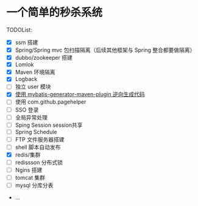# 一个简单的秒杀系统
TODOList:
- [x] ssm 搭建
- [x] Spring/Spring mvc 包扫描隔离（后续其他框架与 Spring 整合都要做隔离）
- [x] dubbo/zookeeper 搭建
- [x] Lomlok 
- [x] Maven 环境隔离
- [x] Logback
- [ ] 独立 user 模块
- [x] [使用 mybatis-generator-maven-plugin 逆向生成代码](https://www.jianshu.com/p/b243f3ec8419)
- [ ] 使用 com.github.pagehelper
- [ ] SSO 登录
- [ ] 全局异常处理
- [ ] Sping Session session共享
- [ ] Spring Schedule
- [ ] FTP 文件服务器搭建
- [ ] shell 脚本自动发布
- [x] redis/集群
- [ ] redissson 分布式锁
- [ ] Ngins 搭建
- [ ] tomcat 集群
- [ ] mysql 分库分表
- ...
